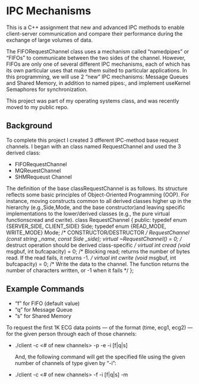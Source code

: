 # IPC Mechanisms

This is a C++ assignment that new and advanced IPC methods to enable client-server communication and compare their performance during the exchange of large volumes of data. 

The FIFORequestChannel class uses a mechanism called “namedpipes” or “FIFOs” to communicate between the two sides of the channel. However, FIFOs are only one of several different IPC mechanisms, each of which has its own particular uses that make them suited to particular applications. In this programming, we will use 2 “new” IPC mechanisms: Message Queues and Shared Memory, in addition to named pipes:, and implement useKernel Semaphores for synchronization.

This project was part of my operating systems class, and was recently moved to my public repo.

## Background

To complete this project I created 3 dfferent IPC-method base request channels. I began with an class named RequestChannel and used the 3 derived class:
* FIFORequestChannel
* MQReuestChannel
* SHMRequeust Channel

The definition of the base classRequestChannel is as follows. Its structure reflects some basic principles of Object-Oriented Programming (OOP). For instance, moving constructs common to all derived classes higher up in the hierarchy (e.g.,Side,Mode, and the base constructor)and leaving specific implementations to the lower/derived classes (e.g., the pure virtual functionscread and cwrite).
              class RequestChannel {
              public:
              typedef enum {SERVER_SIDE, CLIENT_SIDE} Side;
              typedef enum {READ_MODE, WRITE_MODE} Mode;
              /* CONSTRUCTOR/DESTRUCTOR */
              RequestChannel (const string _name, const Side _side);
              virtual ~RequestChannel() = 0;
              /* destruct operation should be derived class-specific */
              virtual int cread (void* msgbuf, int bufcapacity) = 0;
              /* Blocking read; returns the number of bytes read.
              If the read fails, it returns -1. */
              virtual int cwrite (void* msgbuf, int bufcapacity) = 0;
              /* Write the data to the channel. The function returns
              the number of characters written, or -1 when it fails */
              };
              
## Example Commands

* “f” for FIFO (default value)
* “q” for Message Queue
* “s” for Shared Memory

To request the first 1K ECG data points — of the format (time, ecg1, ecg2) — for the given person through each of those channels:
* ./client -c <# of new channels> -p <person no> -e <ecg no> -i [f|q|s]
  
  And, the following command will get the specified file using the given number of
channels of type given by “-i”:
* ./client -c <# of new channels> -f <filename> -i [f|q|s] -m <buffer capacity>
